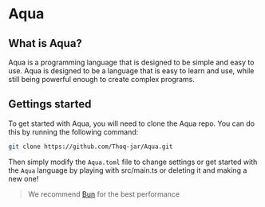# Aqua

## What is Aqua?
Aqua is a programming language that is designed to be simple and easy to use.
Aqua is designed to be a language that is easy to learn and use, while still being powerful enough to create complex programs.

## Gettings started
To get started with Aqua, you will need to clone the Aqua repo. You can do this by running the following command:
```bash
git clone https://github.com/Thoq-jar/Aqua.git
```
Then simply modify the `Aqua.toml` file to change settings or get started with the `Aqua` language by
playing with src/main.ts or deleting it and making a new one!

> We recommend [Bun](https://bun.sh) for the best performance

